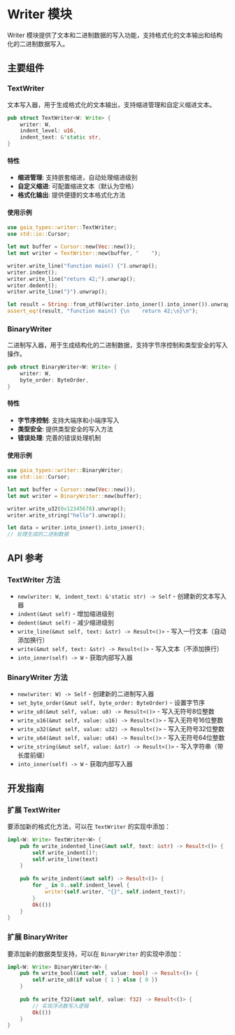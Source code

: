 # Writer 模块

Writer 模块提供了文本和二进制数据的写入功能，支持格式化的文本输出和结构化的二进制数据写入。

## 主要组件

### TextWriter

文本写入器，用于生成格式化的文本输出，支持缩进管理和自定义缩进文本。

```rust
pub struct TextWriter<W: Write> {
    writer: W,
    indent_level: u16,
    indent_text: &'static str,
}
```

#### 特性

- **缩进管理**: 支持嵌套缩进，自动处理缩进级别
- **自定义缩进**: 可配置缩进文本（默认为空格）
- **格式化输出**: 提供便捷的文本格式化方法

#### 使用示例

```rust
use gaia_types::writer::TextWriter;
use std::io::Cursor;

let mut buffer = Cursor::new(Vec::new());
let mut writer = TextWriter::new(buffer, "    ");

writer.write_line("function main() {").unwrap();
writer.indent();
writer.write_line("return 42;").unwrap();
writer.dedent();
writer.write_line("}").unwrap();

let result = String::from_utf8(writer.into_inner().into_inner()).unwrap();
assert_eq!(result, "function main() {\n    return 42;\n}\n");
```

### BinaryWriter

二进制写入器，用于生成结构化的二进制数据，支持字节序控制和类型安全的写入操作。

```rust
pub struct BinaryWriter<W: Write> {
    writer: W,
    byte_order: ByteOrder,
}
```

#### 特性

- **字节序控制**: 支持大端序和小端序写入
- **类型安全**: 提供类型安全的写入方法
- **错误处理**: 完善的错误处理机制

#### 使用示例

```rust
use gaia_types::writer::BinaryWriter;
use std::io::Cursor;

let mut buffer = Cursor::new(Vec::new());
let mut writer = BinaryWriter::new(buffer);

writer.write_u32(0x12345678).unwrap();
writer.write_string("hello").unwrap();

let data = writer.into_inner().into_inner();
// 处理生成的二进制数据
```

## API 参考

### TextWriter 方法

- `new(writer: W, indent_text: &'static str) -> Self` - 创建新的文本写入器
- `indent(&mut self)` - 增加缩进级别
- `dedent(&mut self)` - 减少缩进级别
- `write_line(&mut self, text: &str) -> Result<()>` - 写入一行文本（自动添加换行）
- `write(&mut self, text: &str) -> Result<()>` - 写入文本（不添加换行）
- `into_inner(self) -> W` - 获取内部写入器

### BinaryWriter 方法

- `new(writer: W) -> Self` - 创建新的二进制写入器
- `set_byte_order(&mut self, byte_order: ByteOrder)` - 设置字节序
- `write_u8(&mut self, value: u8) -> Result<()>` - 写入无符号8位整数
- `write_u16(&mut self, value: u16) -> Result<()>` - 写入无符号16位整数
- `write_u32(&mut self, value: u32) -> Result<()>` - 写入无符号32位整数
- `write_u64(&mut self, value: u64) -> Result<()>` - 写入无符号64位整数
- `write_string(&mut self, value: &str) -> Result<()>` - 写入字符串（带长度前缀）
- `into_inner(self) -> W` - 获取内部写入器

## 开发指南

### 扩展 TextWriter

要添加新的格式化方法，可以在 `TextWriter` 的实现中添加：

```rust
impl<W: Write> TextWriter<W> {
    pub fn write_indented_line(&mut self, text: &str) -> Result<()> {
        self.write_indent()?;
        self.write_line(text)
    }
    
    pub fn write_indent(&mut self) -> Result<()> {
        for _ in 0..self.indent_level {
            write!(self.writer, "{}", self.indent_text)?;
        }
        Ok(())
    }
}
```

### 扩展 BinaryWriter

要添加新的数据类型支持，可以在 `BinaryWriter` 的实现中添加：

```rust
impl<W: Write> BinaryWriter<W> {
    pub fn write_bool(&mut self, value: bool) -> Result<()> {
        self.write_u8(if value { 1 } else { 0 })
    }
    
    pub fn write_f32(&mut self, value: f32) -> Result<()> {
        // 实现浮点数写入逻辑
        Ok(())
    }
}
```